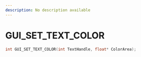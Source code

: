 ```yaml
---
description: No description available 
---
```


# GUI_SET_TEXT_COLOR

```cpp
int GUI_SET_TEXT_COLOR(int TextHandle, float* ColorArea);
```